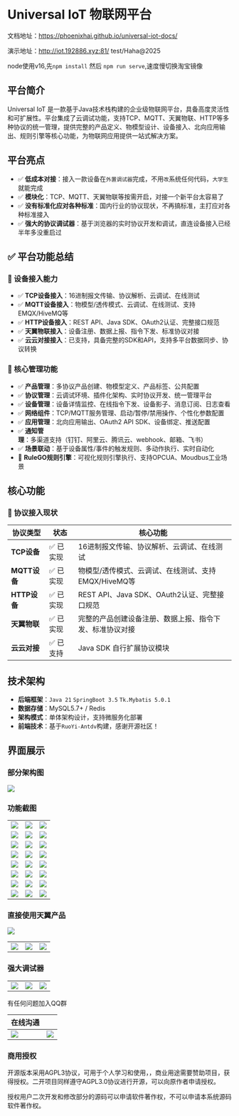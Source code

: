 # Universal IoT 物联网平台

文档地址：https://phoenixhai.github.io/universal-iot-docs/

演示地址：http://iot.192886.xyz:81/  test/Haha@2025


node使用v16,先`npm install` 然后 `npm run serve`,速度慢切换淘宝镜像



## 平台简介

Universal IoT
是一款基于Java技术栈构建的企业级物联网平台，具备高度灵活性和可扩展性。平台集成了云调试功能，支持TCP、MQTT、天翼物联、HTTP等多种协议的统一管理，提供完整的产品定义、物模型设计、设备接入、北向应用输出、规则引擎等核心功能，为物联网应用提供一站式解决方案。

## 平台亮点

- ✅ **低成本对接**：接入一款设备在`外置调试器`完成，不用`改`系统任何代码，`大学生`就能完成
- ✅ **模块化**：TCP、MQTT、天翼物联等按需开启，对接一个新平台太容易了
- ✅ **没有标准化应对各种标准**：国内行业的协议现状，不再搞标准，主打应对各种标准接入
- ✅ **强大的协议调试器**：基于浏览器的实时协议开发和调试，直连设备接入已经半年多没重启过

## ✅ 平台功能总结

### 🚀 设备接入能力

- ✅ **TCP设备接入**：16进制报文传输、协议解析、云调试、在线测试
- ✅ **MQTT设备接入**：物模型/透传模式、云调试、在线测试、支持EMQX/HiveMQ等
- ✅ **HTTP设备接入**：REST API、Java SDK、OAuth2认证、完整接口规范
- ✅ **天翼物联接入**：设备注册、数据上报、指令下发、标准协议对接
- ✅ **云云对接接入**：已支持，具备完整的SDK和API，支持多平台数据同步、协议转换


### 🎯 核心管理功能

- ✅ **产品管理**：多协议产品创建、物模型定义、产品标签、公共配置
- ✅ **协议管理**：云调试环境、插件化架构、实时协议开发、统一管理平台
- ✅ **设备管理**：设备详情监控、在线指令下发、设备影子、消息订阅、日志查看
- ✅ **网络组件**：TCP/MQTT服务管理、启动/暂停/禁用操作、个性化参数配置
- ✅ **应用管理**：北向应用输出、OAuth2 API SDK、设备绑定、推送配置
- ✅ **通知管理**：多渠道支持（钉钉、阿里云、腾讯云、webhook、邮箱、飞书）
- ✅ **场景联动**：基于设备属性/事件的触发规则、多动作执行、实时自动化
- 🔄 **RuleGO规则引擎**：可视化规则引擎执行、支持OPCUA、Moudbus工业场景

## 核心功能

### 🚀 协议接入现状

| 协议类型       | 状态    | 核心功能                              |
|------------|-------|-----------------------------------|
| **TCP设备**  | ✅ 已实现 | 16进制报文传输、协议解析、云调试、在线测试            |
| **MQTT设备** | ✅ 已实现 | 物模型/透传模式、云调试、在线测试、支持EMQX/HiveMQ等  |
| **HTTP设备** | ✅ 已实现 | REST API、Java SDK、OAuth2认证、完整接口规范 |
| **天翼物联**   | ✅ 已实现 | 完整的产品创建设备注册、数据上报、指令下发、标准协议对接      |
| **云云对接**   | ✅ 已支持 | Java SDK 自行扩展协议模块                 |

## 技术架构

- **后端框架**：`Java 21` `SpringBoot 3.5` `Tk.Mybatis 5.0.1`
- **数据存储**：MySQL5.7+ / Redis
- **架构模式**：单体架构设计，支持微服务化部署
- **前端技术**：基于`RuoYi-Antdv`构建，感谢开源社区！

## 界面展示

### 部分架构图

![](/__MACOSX/shot/dataflow.png)

### 功能截图

|                            |                            |                            |
|----------------------------|----------------------------|----------------------------|
| ![](/__MACOSX/shot/01.png) | ![](/__MACOSX/shot/02.png) | ![](/__MACOSX/shot/03.png) |
| ![](/__MACOSX/shot/04.png) | ![](/__MACOSX/shot/05.png) | ![](/__MACOSX/shot/06.png) |
| ![](/__MACOSX/shot/07.png) | ![](/__MACOSX/shot/08.png) | ![](/__MACOSX/shot/09.png) |
| ![](/__MACOSX/shot/10.png) | ![](/__MACOSX/shot/11.png) | ![](/__MACOSX/shot/12.png) |
| ![](/__MACOSX/shot/13.png) | ![](/__MACOSX/shot/14.png) | ![](/__MACOSX/shot/15.png) |
| ![](/__MACOSX/shot/16.png) | ![](/__MACOSX/shot/17.png) | ![](/__MACOSX/shot/18.png) |
| ![](/__MACOSX/shot/19.png) | ![](/__MACOSX/shot/20.png) | ![](/__MACOSX/shot/21.png) |
| ![](/__MACOSX/shot/22.png) | ![](/__MACOSX/shot/23.png) | ![](/__MACOSX/shot/24.png) |

### 直接使用天翼产品

<img src="__MACOSX/shot/99.gif">

|                            |                            |                            | 
|----------------------------|----------------------------|----------------------------|
| ![](/__MACOSX/shot/52.png) | ![](/__MACOSX/shot/51.png) | ![](/__MACOSX/shot/50.png) | 

### 强大调试器

|                                     |                                     |                                   |
|-------------------------------------|-------------------------------------|-----------------------------------|
| ![](/__MACOSX/shot/debug/login.png) | ![](/__MACOSX/shot/debug/debug.png) | ![](/__MACOSX/shot/debug/run.png) |

有任何问题加入QQ群

| 在线沟通                       |                            | 
|----------------------------|----------------------------|
| ![](/__MACOSX/shot/qq.png) | ![](/__MACOSX/shot/wx.png) | 



### 商用授权

开源版本采用AGPL3协议，可用于个人学习和使用，，商业用途需要赞助项目，获得授权。二开项目同样遵守AGPL3.0协议进行开源，可以向原作者申请授权。

授权用户二次开发和修改部分的源码可以申请软件著作权，不可以申请本系统源码软件著作权。
